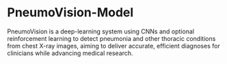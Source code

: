 # PneumoVision-Model
PneumoVision is a deep-learning system using CNNs and optional reinforcement learning to detect pneumonia and other thoracic conditions from chest X-ray images, aiming to deliver accurate, efficient diagnoses for clinicians while advancing medical research.

